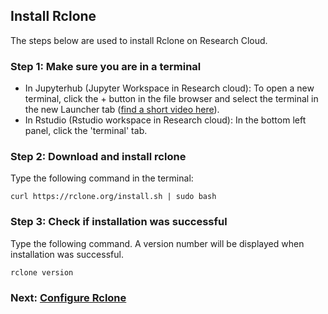 ## Install Rclone

The steps below are used to install Rclone on Research Cloud.

### Step 1: Make sure you are in a terminal
- In Jupyterhub (Jupyter Workspace in Research cloud): 
  To open a new terminal, click the + button in the file browser and select the terminal in the new Launcher tab
  ([find a short video here](https://jupyterlab.readthedocs.io/en/stable/user/terminal.html)).
- In Rstudio (Rstudio workspace in Research cloud):
  In the bottom left panel, click the 'terminal' tab.

### Step 2: Download and install rclone

Type the following command in the terminal:

`curl https://rclone.org/install.sh | sudo bash`

### Step 3: Check if installation was successful

Type the following command. A version number will be displayed when installation was successful.

```
rclone version
```


### Next: [Configure Rclone](rclone-config.md)
